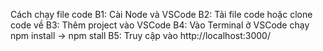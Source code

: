 Cách chạy file code
B1: Cài Node và VSCode
B2: Tải file code hoặc clone code về
B3: Thêm project vào VSCode
B4: Vào Terminal ở VSCode chạy npm install -> npm stall
B5: Truy cập vào http://localhost:3000/

